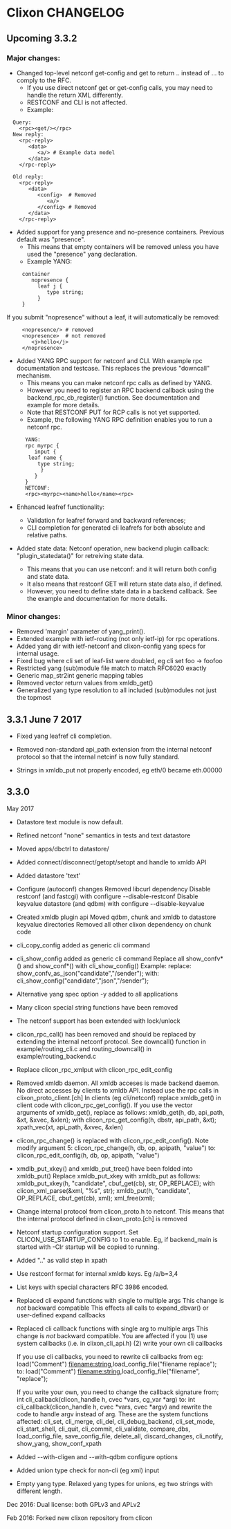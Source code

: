 # Clixon CHANGELOG

## Upcoming 3.3.2

### Major changes:
* Changed top-level netconf get-config and get to return <data>..</data> instead of <data><config>...</config></data> to comply to the RFC.
  * If you use direct netconf get or get-config calls, you may need to handle the return XML differently.
  * RESTCONF and CLI is not affected.
  * Example: 
```
  Query: 
    <rpc><get/></rpc>  
  New reply: 
    <rpc-reply>
       <data>
          <a/> # Example data model
       </data>
    </rpc-reply>

  Old reply: 
    <rpc-reply>
       <data>
          <config>  # Removed
             <a/>
          </config> # Removed
       </data>
    </rpc-reply>
```



* Added support for yang presence and no-presence containers. Previous default was "presence".
  * This means that empty containers will be removed unless you have used the "presence" yang declaration.
  * Example YANG: 
```
     container 
        nopresence { 
          leaf j { 
             type string; 
          } 
     }
```
If you submit "nopresence" without a leaf, it will automatically be removed:
```
     <nopresence/> # removed
     <nopresence>  # not removed
        <j>hello</j>
     </nopresence>
```

* Added YANG RPC support for netconf and CLI. With example rpc documentation and testcase. This replaces the previous "downcall" mechanism.
  * This means you can make netconf rpc calls as defined by YANG.
  * However you need to register an RPC backend callback using the backend_rpc_cb_register() function. See documentation and example for more details.
  * Note that RESTCONF PUT for RCP calls is not yet supported.
  * Example, the following YANG RPC definition enables you to run a netconf rpc.
```
      YANG:
      rpc myrpc {
         input {
	   leaf name {
	      type string;
           }
         }
      }
      NETCONF:
      <rpc><myrpc><name>hello</name><rpc>
```

* Enhanced leafref functionality: 
  * Validation for leafref forward and backward references; 
  * CLI completion for generated cli leafrefs for both absolute and relative paths.
	
* Added state data: Netconf <get> operation, new backend plugin callback: "plugin_statedata()" for retreiving state data.
  * This means that you can use netconf: <rpc><get/></rpc> and it will return both config and state data.
  * It also means that restconf GET will return state data also, if defined.
  * However, you need to define state data in a backend callback. See the example and documentation for more details.

### Minor changes:
* Removed 'margin' parameter of yang_print().
* Extended example with ietf-routing (not only ietf-ip) for rpc operations.
* Added yang dir with ietf-netconf and clixon-config yang specs for internal usage.
* Fixed bug where cli set of leaf-list were doubled, eg cli set foo -> foofoo
* Restricted yang (sub)module file match to match RFC6020 exactly
* Generic map_str2int generic mapping tables
* Removed vector return values from xmldb_get()
* Generalized yang type resolution to all included (sub)modules not just the topmost
	
## 3.3.1 June 7 2017

* Fixed yang leafref cli completion.

* Removed non-standard api_path extension from the internal netconf protocol so that the internal netcinf is now fully standard.

* Strings in xmldb_put not properly encoded, eg eth/0 became eth.00000
	
## 3.3.0

May 2017	
	
* Datastore text module is now default.

* Refined netconf "none" semantics in tests and text datastore

* Moved apps/dbctrl to datastore/

* Added connect/disconnect/getopt/setopt and handle to xmldb API

* Added datastore 'text'

* Configure (autoconf) changes
  Removed libcurl dependency
  Disable restconf (and fastcgi) with configure --disable-restconf
  Disable keyvalue datastore (and qdbm) with configure --disable-keyvalue

* Created xmldb plugin api
  Moved qdbm, chunk and  xmldb to datastore keyvalue directories
  Removed all other clixon dependency on chunk code
	
* cli_copy_config added as generic cli command
* cli_show_config added as generic cli command
  Replace all show_confv*() and show_conf*() with cli_show_config()
  Example: replace:
     show_confv_as_json("candidate","/sender");
  with:
     cli_show_config("candidate","json","/sender");
* Alternative yang spec option -y added to all applications
* Many clicon special string functions have been removed
* The netconf support has been extended with lock/unlock
* clicon_rpc_call() has been removed and should be replaced by extending the
  internal netconf protocol. 
  See downcall() function in example/routing_cli.c and 
  routing_downcall() in example/routing_backend.c
* Replace clicon_rpc_xmlput with clicon_rpc_edit_config
* Removed xmldb daemon. All xmldb acceses is made backend daemon. 
  No direct accesses by clients to xmldb API.
  Instead use the rpc calls in clixon_proto_client.[ch]
  In clients (eg cli/netconf) replace xmldb_get() in client code with 
  clicon_rpc_get_config().
  If you use the vector arguments of xmldb_get(), replace as follows:
    xmldb_get(h, db, api_path, &xt, &xvec, &xlen);
  with
    clicon_rpc_get_config(h, dbstr, api_path, &xt);
    xpath_vec(xt, api_path, &xvec, &xlen)

* clicon_rpc_change() is replaced with clicon_rpc_edit_config().
  Note modify argument 5:
     clicon_rpc_change(h, db, op, apipath, "value") 
  to:
     clicon_rpc_edit_config(h, db, op, apipath, "<config>value</config>") 

* xmdlb_put_xkey() and xmldb_put_tree() have been folded into xmldb_put()
  Replace xmldb_put_xkey with xmldb_put as follows:
     xmldb_put_xkey(h, "candidate", cbuf_get(cb), str, OP_REPLACE);
  with
     clicon_xml_parse(&xml, "<config>%s</config>", str);
     xmldb_put(h, "candidate", OP_REPLACE, cbuf_get(cb), xml);
     xml_free(xml);

* Change internal protocol from clicon_proto.h to netconf.
  This means that the internal protocol defined in clixon_proto.[ch] is removed

* Netconf startup configuration support. Set CLICON_USE_STARTUP_CONFIG to 1 to
  enable. Eg, if backend_main is started with -CIr startup will be copied to
  running.

* Added ".." as valid step in xpath

* Use restconf format for internal xmldb keys. Eg /a/b=3,4

* List keys with special characters RFC 3986 encoded.	

* Replaced cli expand functions with single to multiple args
  This change is _not_ backward compatible
  This effects all calls to expand_dbvar() or user-defined
  expand callbacks

* Replaced cli callback functions with single arg to multiple args
  This change is _not_ backward compatible.
  You are affected if you 
  (1) use system callbacks (i.e. in clixon_cli_api.h)
  (2) write your own cli callbacks

  If you use cli callbacks, you need to rewrite cli callbacks from eg:
     load("Comment") <filename:string>,load_config_file("filename replace");
  to:
     load("Comment") <filename:string>,load_config_file("filename", "replace");

  If you write your own, you need to change the callback signature from;
    int cli_callback(clicon_handle h, cvec *vars, cg_var *arg)
  to:
    int cli_callback(clicon_handle h, cvec *vars, cvec *argv)
  and rewrite the code to handle argv instead of arg.
  These are the system functions affected:
  cli_set, cli_merge, cli_del, cli_debug_backend, cli_set_mode, 
  cli_start_shell, cli_quit, cli_commit, cli_validate, compare_dbs, 
  load_config_file, save_config_file, delete_all, discard_changes, cli_notify,
  show_yang, show_conf_xpath

* Added --with-cligen and --with-qdbm configure options
* Added union type check for non-cli (eg xml) input 
* Empty yang type. Relaxed yang types for unions, eg two strings with different length.
	
Dec 2016: Dual license: both GPLv3 and APLv2
	
Feb 2016: Forked new clixon repository from clicon

